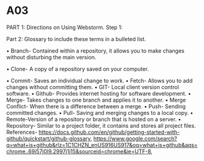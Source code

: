 # A03
PART 1: Directions on Using Webstorm.
Step 1: 

 

Part 2: Glossary to include these terms in a bulleted list.


•	Branch- Contained within a repository, it allows you to make changes without disturbing the main version.

•	Clone- A copy of a repository saved on your computer.

•	Commit- Saves an individual change to work.
•	Fetch- Allows you to add changes without committing them. 
•	GIT- Local client version control software.
•	Github- Provides internet hosting for software development.
•	Merge- Takes changes to one branch and applies it to another.
•	Merge Conflict- When there is a difference between a merge.
•	Push- Sending committed changes.
•	Pull- Saving and merging changes to a local copy.
•	Remote-Version of a repository or branch that is hosted on a server.
•	Repository- Similar to a project folder, it contains and stores all project files. 
References- https://docs.github.com/en/github/getting-started-with-github/quickstart/github-glossary, https://www.google.com/search?q=what+is+github&rlz=1C1CHZN_enUS916US917&oq=what+is+github&aqs=chrome..69i57j0l9.2997j1j15&sourceid=chrome&ie=UTF-8, 
